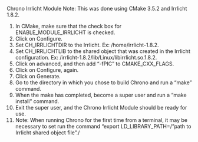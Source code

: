 Chrono Irrlicht Module
Note: This was done using CMake 3.5.2 and Irrlicht 1.8.2.

1. In CMake, make sure that the check box for ENABLE_MODULE_IRRLICHT is checked.
2. Click on Configure.
3. Set CH_IRRLICHTDIR to the Irrlicht. Ex: /home/irrlicht-1.8.2.
4. Set CH_IRRLICHTLIB to the shared object that was created in the Irrlicht configuration. Ex: /irrlicht-1.8.2/lib/Linux/libirrlicht.so.1.8.2.
5. Click on advanced, and then add “-fPIC” to CMAKE_CXX_FLAGS.
6. Click on Configure, again.
7. Click on Generate.
8. Go to the directory in which you chose to build Chrono and run a “make” command.
9. When the make has completed, become a super user and run a “make install” command.
10. Exit the super user, and the Chrono Irrlicht Module should be ready for use.
11. Note: When running Chrono for the first time from a terminal, it may be necessary to set run the command “export LD_LIBRARY_PATH=/”path to Irrlicht shared object file”./

